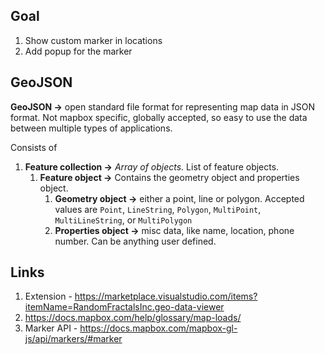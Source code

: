 ## Goal

1. Show custom marker in locations
2. Add popup for the marker

## GeoJSON

**GeoJSON →** open standard file format for representing map data in JSON format. Not mapbox specific, globally accepted, so easy to use the data between multiple types of applications.

Consists of

1. **Feature collection →** _Array of objects._ List of feature objects.
   1. **Feature object →** Contains the geometry object and properties object.
      1. **Geometry object →** either a point, line or polygon. Accepted values are `Point`, `LineString`, `Polygon`, `MultiPoint`, `MultiLineString`, or `MultiPolygon`
      2. **Properties object →** misc data, like name, location, phone number. Can be anything user defined.

## Links

1. Extension - https://marketplace.visualstudio.com/items?itemName=RandomFractalsInc.geo-data-viewer
2. https://docs.mapbox.com/help/glossary/map-loads/
3. Marker API - https://docs.mapbox.com/mapbox-gl-js/api/markers/#marker
